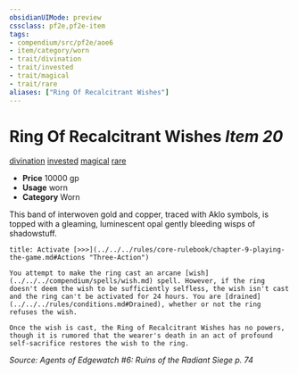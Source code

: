 ```yaml
---
obsidianUIMode: preview
cssclass: pf2e,pf2e-item
tags:
- compendium/src/pf2e/aoe6
- item/category/worn
- trait/divination
- trait/invested
- trait/magical
- trait/rare
aliases: ["Ring Of Recalcitrant Wishes"]
---
```

# Ring Of Recalcitrant Wishes *Item 20*  
[divination](../../../Rules/traits/divination.md)  [invested](../../../Rules/traits/invested.md)  [magical](../../../Rules/traits/magical.md)  [rare](../../../Rules/traits/rare.md)  

- **Price** 10000 gp
- **Usage** worn
- **Category** Worn

This band of interwoven gold and copper, traced with Aklo symbols, is topped with a gleaming, luminescent opal gently bleeding wisps of shadowstuff.

```ad-embed-ability
title: Activate [>>>](../../../rules/core-rulebook/chapter-9-playing-the-game.md#Actions "Three-Action")

You attempt to make the ring cast an arcane [wish](../../../compendium/spells/wish.md) spell. However, if the ring doesn't deem the wish to be sufficiently selfless, the wish isn't cast and the ring can't be activated for 24 hours. You are [drained](../../../rules/conditions.md#Drained), whether or not the ring refuses the wish.

Once the wish is cast, the Ring of Recalcitrant Wishes has no powers, though it is rumored that the wearer's death in an act of profound self-sacrifice restores the wish to the ring.
```

*Source: Agents of Edgewatch #6: Ruins of the Radiant Siege p. 74*
